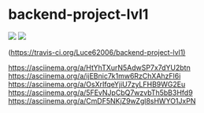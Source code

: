 # backend-project-lvl1

<a href="https://codeclimate.com/github/codeclimate/codeclimate/maintainability"><img src="https://api.codeclimate.com/v1/badges/a99a88d28ad37a79dbf6/maintainability" /></a>
<a href="https://codeclimate.com/github/codeclimate/codeclimate/test_coverage"><img src="https://api.codeclimate.com/v1/badges/a99a88d28ad37a79dbf6/test_coverage" /></a>

(<https://travis-ci.org/Luce62006/backend-project-lvl1)>


 <https://asciinema.org/a/HtYhTXurN5AdwSP7x7dYU2btn>
 <https://asciinema.org/a/ijEBnic7k1mw6RzChXAhzFl6i>
 <https://asciinema.org/a/OsXrIfqeYjiU7zyLFHB9WG2Eu>
 <https://asciinema.org/a/5FEvNJpCbQ7wzvbTh5bB3Hfd9>
 <https://asciinema.org/a/CmDF5NKjZ9wZgl8sHWYO1JxPN>
